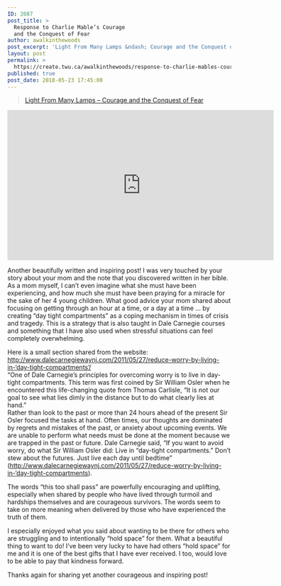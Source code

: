 ```yaml
---
ID: 2087
post_title: >
  Response to Charlie Mable’s Courage
  and the Conquest of Fear
author: awalkinthewoods
post_excerpt: 'Light From Many Lamps &ndash; Courage and the Conquest of Fear Another beautifully written and inspiring post! I was very touched by your story about your mom and the note that you discovered written in her bible. As a mom myself, I can&rsquo;t even imagine what she must have been experiencing, and how much she [&hellip;]'
layout: post
permalink: >
  https://create.twu.ca/awalkinthewoods/response-to-charlie-mables-courage-and-the-conquest-of-fear/
published: true
post_date: 2018-05-23 17:45:00
---
```

<blockquote class="wp-embedded-content" data-secret="3szVBDXpMp"><a href="https://create.twu.ca/charliemable/2018/05/22/light-from-many-lamps-courage-and-the-conquest-of-fear/">Light From Many Lamps &#8211; Courage and the Conquest of Fear</a></p></blockquote>



<iframe class="wp-embedded-content" sandbox="allow-scripts" security="restricted" src="https://create.twu.ca/charliemable/2018/05/22/light-from-many-lamps-courage-and-the-conquest-of-fear/embed/#?secret=3szVBDXpMp" data-secret="3szVBDXpMp" width="600" height="338" title="&#8220;Light From Many Lamps &#8211; Courage and the Conquest of Fear&#8221; &#8212; Charlie Mable" frameborder="0" marginwidth="0" marginheight="0" scrolling="no"></iframe>

Another beautifully written and inspiring post! I was very touched by your story about your mom and the note that you discovered written in her bible. As a mom myself, I can’t even imagine what she must have been experiencing, and how much she must have been praying for a miracle for the sake of her 4 young children. What good advice your mom shared about focusing on getting through an hour at a time, or a day at a time … by creating “day tight compartments” as a coping mechanism in times of crisis and tragedy. This is a strategy that is also taught in Dale Carnegie courses and something that I have also used when stressful situations can feel completely overwhelming.

Here is a small section shared from the website: <a href="http://www.dalecarnegiewaynj.com/2011/05/27/reduce-worry-by-living-in-%E2%80%98day-tight-compartments%E2%80%99/" rel="nofollow">http://www.dalecarnegiewaynj.com/2011/05/27/reduce-worry-by-living-in-‘day-tight-compartments’/</a><br />
“One of Dale Carnegie’s principles for overcoming worry is to live in day-tight compartments. This term was first coined by Sir William Osler when he encountered this life-changing quote from Thomas Carlisle, “It is not our goal to see what lies dimly in the distance but to do what clearly lies at hand.”<br />
Rather than look to the past or more than 24 hours ahead of the present Sir Osler focused the tasks at hand. Often times, our thoughts are dominated by regrets and mistakes of the past, or anxiety about upcoming events. We are unable to perform what needs must be done at the moment because we are trapped in the past or future. Dale Carnegie said, “If you want to avoid worry, do what Sir William Osler did: Live in “day-tight compartments.” Don’t stew about the futures. Just live each day until bedtime” (<a href="http://www.dalecarnegiewaynj.com/2011/05/27/reduce-worry-by-living-in-%E2%80%98day-tight-compartments" rel="nofollow">http://www.dalecarnegiewaynj.com/2011/05/27/reduce-worry-by-living-in-‘day-tight-compartments</a>).

The words “this too shall pass” are powerfully encouraging and uplifting, especially when shared by people who have lived through turmoil and hardships themselves and are courageous survivors. The words seem to take on more meaning when delivered by those who have experienced the truth of them.

I especially enjoyed what you said about wanting to be there for others who are struggling and to intentionally “hold space” for them. What a beautiful thing to want to do! I’ve been very lucky to have had others “hold space” for me and it is one of the best gifts that I have ever received. I too, would love to be able to pay that kindness forward.

Thanks again for sharing yet another courageous and inspiring post!